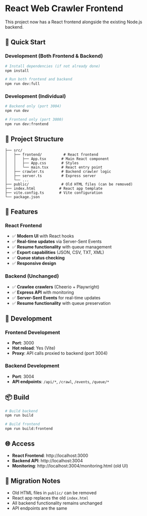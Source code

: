 # React Web Crawler Frontend

This project now has a React frontend alongside the existing Node.js backend.

## 🚀 Quick Start

### Development (Both Frontend & Backend)
```bash
# Install dependencies (if not already done)
npm install

# Run both frontend and backend
npm run dev:full
```

### Development (Individual)
```bash
# Backend only (port 3004)
npm run dev

# Frontend only (port 3000)
npm run dev:frontend
```

## 📁 Project Structure

```
├── src/
│   ├── frontend/          # React frontend
│   │   ├── App.tsx       # Main React component
│   │   ├── App.css       # Styles
│   │   └── main.tsx      # React entry point
│   ├── crawler.ts        # Backend crawler logic
│   ├── server.ts         # Express server
│   └── ...
├── public/               # Old HTML files (can be removed)
├── index.html           # React app template
├── vite.config.ts       # Vite configuration
└── package.json
```

## 🎯 Features

### React Frontend
- ✅ **Modern UI** with React hooks
- ✅ **Real-time updates** via Server-Sent Events
- ✅ **Resume functionality** with queue management
- ✅ **Export capabilities** (JSON, CSV, TXT, XML)
- ✅ **Queue status checking**
- ✅ **Responsive design**

### Backend (Unchanged)
- ✅ **Crawlee crawlers** (Cheerio + Playwright)
- ✅ **Express API** with monitoring
- ✅ **Server-Sent Events** for real-time updates
- ✅ **Resume functionality** with queue preservation

## 🔧 Development

### Frontend Development
- **Port**: 3000
- **Hot reload**: Yes (Vite)
- **Proxy**: API calls proxied to backend (port 3004)

### Backend Development
- **Port**: 3004
- **API endpoints**: `/api/*`, `/crawl`, `/events`, `/queue/*`

## 📦 Build

```bash
# Build backend
npm run build

# Build frontend
npm run build:frontend
```

## 🌐 Access

- **React Frontend**: http://localhost:3000
- **Backend API**: http://localhost:3004
- **Monitoring**: http://localhost:3004/monitoring.html (old UI)

## 🔄 Migration Notes

- Old HTML files in `public/` can be removed
- React app replaces the old `index.html`
- All backend functionality remains unchanged
- API endpoints are the same
